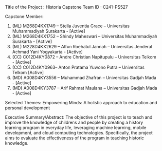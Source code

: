 Title of the Project : Historia
Capstone Team ID : C241-PS527

Capstone Member:
1. (ML) M268D4KX1749 – Stella Juventia Grace – Universitas Muhammadiyah Surakarta - [Active]
2. (ML) M268D4KX1752 – Shindy Maheswari – Universitas Muhammadiyah Surakarta - [Active]
3. (ML) M228D4KX2629 – Alfun Roehatul Jannah – Universitas Jenderal Achmad Yani Yogyakarta - [Active]
4. (CC) C012D4KY0872 – Andre Christian Napitupulu – Universitas Telkom - [Active]
5. (CC) C012D4KY0963– Anton Pratama Yuwono Putra – Universitas Telkom [Active]
6. (MD) A008D4KY3556 – Muhammad Zhafran – Universitas Gadjah Mada - [Active]
7. (MD) A008D4KY3787 – Arif Rahmat Maulana – Universitas Gadjah Mada - [Active]

Selected Themes:
Empowering Minds: A holistic approach to education and personal development

Executive Summary/Abstract:
The objective of this project is to teach and improve the knowledge of childrens and people
by creating a history learning program in everyday life, leveraging machine learning, mobile
development, and cloud computing technologies. Specifically, the project aims to evaluate
the effectiveness of the program in teaching historic knowledge.
